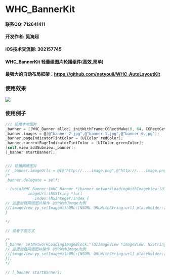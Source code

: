 # WHC_BannerKit

#### 联系QQ: 712641411
#### 开发作者: 吴海超
#### iOS技术交流群: 302157745

#### WHC_BannerKit 轻量级图片轮播组件(高效,简单)
#### 最强大的自动布局框架：https://github.com/netyouli/WHC_AutoLayoutKit

### 使用效果
![](https://github.com/netyouli/WHC_BannerKit/blob/master/show.gif)

### 使用例子
```objective-c
/// 轮播本地图片
_banner = [[WHC_Banner alloc] initWithFrame:CGRectMake(0, 64, CGRectGetWidth([UIScreen mainScreen].bounds), bannerHeight)];
_banner.images = @[@"banner-2.jpg",@"banner-1.jpg",@"banner-0.jpg"];
_banner.pageIndicatorTintColor = [UIColor redColor];
_banner.currentPageIndicatorTintColor = [UIColor greenColor];
[self.view addSubview:_banner];
[_banner startBanner];


/// 轮播网络图片
// _banner.imageUrls = @[@"http://....image.png",@"http://....image.png",@"http://....image.png",@"http://....image.png"];
/*
_banner.delegate = self;

- (void)WHC_Banner:(WHC_Banner *)banner networkLoadingWithImageView:(UIImageView *)imageView
          imageUrl:(NSString *)url
             index:(NSInteger)index {
// 这里加载网络图片操作 以YYWebImage为例
//[imageView yy_setImageWithURL:[NSURL URLWithString:url] placeholder:[UIImage imageNamed:@"default.png"]];
}

*/

// 或者下面方式

/*
[_banner setNetworkLoadingImageBlock:^(UIImageView *imageView, NSString *url, NSInteger index) {
// 这里加载网络图片操作 以YYWebImage为例
//[imageView yy_setImageWithURL:[NSURL URLWithString:url] placeholder:[UIImage imageNamed:@"default.png"]];
}];
*/

// [_banner startBanner];


```


